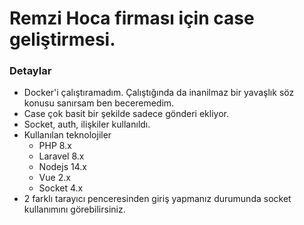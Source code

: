 # Remzi Hoca firması için case geliştirmesi.

### Detaylar

- Docker'i çalıştıramadım. Çalıştığında da inanilmaz bir yavaşlık söz konusu sanırsam ben beceremedim.
- Case çok basit bir şekilde sadece gönderi ekliyor.
- Socket, auth, ilişkiler kullanıldı. 
- Kullanılan teknolojiler
  - PHP 8.x
  - Laravel 8.x
  - Nodejs 14.x
  - Vue 2.x
  - Socket 4.x
- 2 farklı tarayıcı penceresinden giriş yapmanız durumunda socket kullanımını görebilirsiniz.

